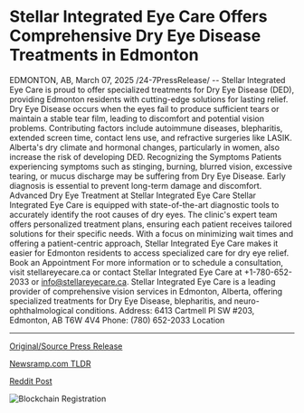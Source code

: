 # Stellar Integrated Eye Care Offers Comprehensive Dry Eye Disease Treatments in Edmonton

EDMONTON, AB, March 07, 2025 /24-7PressRelease/ -- Stellar Integrated Eye Care is proud to offer specialized treatments for Dry Eye Disease (DED), providing Edmonton residents with cutting-edge solutions for lasting relief.  Dry Eye Disease occurs when the eyes fail to produce sufficient tears or maintain a stable tear film, leading to discomfort and potential vision problems. Contributing factors include autoimmune diseases, blepharitis, extended screen time, contact lens use, and refractive surgeries like LASIK. Alberta's dry climate and hormonal changes, particularly in women, also increase the risk of developing DED.  Recognizing the Symptoms Patients experiencing symptoms such as stinging, burning, blurred vision, excessive tearing, or mucus discharge may be suffering from Dry Eye Disease. Early diagnosis is essential to prevent long-term damage and discomfort.  Advanced Dry Eye Treatment at Stellar Integrated Eye Care Stellar Integrated Eye Care is equipped with state-of-the-art diagnostic tools to accurately identify the root causes of dry eyes. The clinic's expert team offers personalized treatment plans, ensuring each patient receives tailored solutions for their specific needs.  With a focus on minimizing wait times and offering a patient-centric approach, Stellar Integrated Eye Care makes it easier for Edmonton residents to access specialized care for dry eye relief.  Book an Appointment For more information or to schedule a consultation, visit stellareyecare.ca or contact Stellar Integrated Eye Care at +1-780-652-2033 or info@stellareyecare.ca.  Stellar Integrated Eye Care is a leading provider of comprehensive vision services in Edmonton, Alberta, offering specialized treatments for Dry Eye Disease, blepharitis, and neuro-ophthalmological conditions.  Address: 6413 Cartmell Pl SW #203, Edmonton, AB T6W 4V4 Phone: (780) 652-2033 Location 

---

[Original/Source Press Release](https://www.24-7pressrelease.com/press-release/520376/stellar-integrated-eye-care-offers-comprehensive-dry-eye-disease-treatments-in-edmonton)
                    

[Newsramp.com TLDR](https://newsramp.com/curated-news/cutting-edge-dry-eye-treatment-now-available-in-edmonton/29ce30ce6f1b832edd0f090b779c61e6) 

 



[Reddit Post](https://www.reddit.com/r/HealthCareNewsInfo/comments/1j5j6o1/cuttingedge_dry_eye_treatment_now_available_in/) 



![Blockchain Registration](https://cdn.newsramp.app/24-7PressRelease/qrcode/253/7/odorrt5P.webp)